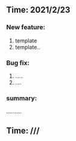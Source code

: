 ## Time: 2021/2/23

### New feature: 

1. template
2. template..



### Bug fix:

1. .....
2. ....

### 

### summary:

..........

## Time: ///

